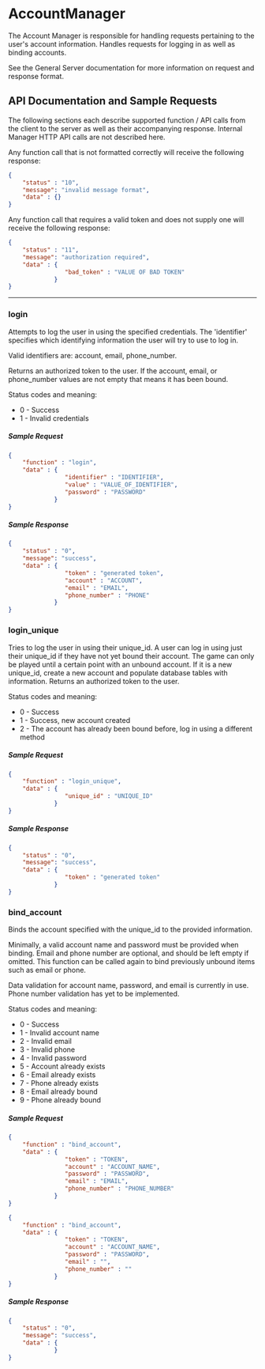 # AccountManager

The Account Manager is responsible for handling requests pertaining to the user's account information. Handles requests for logging in as well as binding accounts.

See the General Server documentation for more information on request and response format.


## API Documentation and Sample Requests

The following sections each describe supported function / API calls from the client to the server as well as their accompanying response. Internal Manager HTTP API calls are not described here.


Any function call that is not formatted correctly will receive the following response:
```json
{
	"status" : "10",
	"message": "invalid message format",
	"data" : {}
}
```

Any function call that requires a valid token and does not supply one will receive the following response:
```json
{
	"status" : "11",
	"message": "authorization required",
	"data" : {
				"bad_token" : "VALUE OF BAD TOKEN"
			 }
}
```

---

### login

Attempts to log the user in using the specified credentials. The 'identifier' specifies which identifying information the user will try to use to log in. 

Valid identifiers are: account, email, phone\_number. 

Returns an authorized token to the user.
If the account, email, or phone\_number values are not empty that means it has been bound.

Status codes and meaning:

- 0 - Success
- 1 - Invalid credentials



##### Sample Request
```json
{
	"function" : "login",
	"data" : {
				"identifier" : "IDENTIFIER",
				"value" : "VALUE_OF_IDENTIFIER",
				"password" : "PASSWORD"
			 }
}
```

##### Sample Response
```json
{
	"status" : "0",
	"message": "success",
	"data" : {
				"token" : "generated token",
				"account" : "ACCOUNT",
				"email" : "EMAIL",
				"phone_number" : "PHONE"
			 }
}
```



### login\_unique

Tries to log the user in using their unique\_id. A user can log in using just their unique\_id if they have not yet bound their account. The game can only be played until a certain point with an unbound account. If it is a new unique\_id, create a new account and populate database tables with information. Returns an authorized token to the user.

Status codes and meaning:

- 0 - Success
- 1 - Success, new account created
- 2 - The account has already been bound before, log in using a different method



##### Sample Request
```json
{
	"function" : "login_unique",
	"data" : {
				"unique_id" : "UNIQUE_ID"
			 }
}
```

##### Sample Response
```json
{
	"status" : "0",
	"message": "success",
	"data" : {
				"token" : "generated token"
			 }
}
```




### bind\_account

Binds the account specified with the unique\_id to the provided information.

Minimally, a valid account name and password must be provided when binding.
Email and phone number are optional, and should be left empty if omitted.
This function can be called again to bind previously unbound items such as email or phone.

Data validation for account name, password, and email is currently in use.
Phone number validation has yet to be implemented.

Status codes and meaning:

- 0 - Success
- 1 - Invalid account name
- 2 - Invalid email
- 3 - Invalid phone
- 4 - Invalid password
- 5 - Account already exists
- 6 - Email already exists
- 7 - Phone already exists
- 8 - Email already bound
- 9 - Phone already bound



##### Sample Request
```json
{
	"function" : "bind_account",
	"data" : {
				"token" : "TOKEN",
				"account" : "ACCOUNT_NAME",
				"password" : "PASSWORD",
				"email" : "EMAIL",
				"phone_number" : "PHONE_NUMBER"
			 }
}
```

```json
{
	"function" : "bind_account",
	"data" : {
				"token" : "TOKEN",
				"account" : "ACCOUNT_NAME",
				"password" : "PASSWORD",
				"email" : "",
				"phone_number" : ""
			 }
}
```

##### Sample Response
```json
{
	"status" : "0",
	"message": "success",
	"data" : {
			 }
}
```



